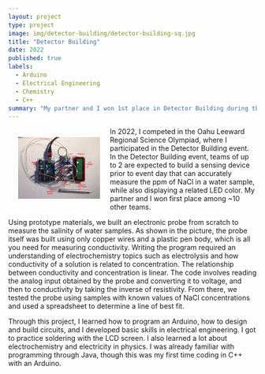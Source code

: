 ```yaml
---
layout: project
type: project
image: img/detector-building/detector-building-sq.jpg
title: "Detector Building"
date: 2022
published: true
labels:
  - Arduino
  - Electrical Engineering
  - Chemistry
  - C++
summary: "My partner and I won 1st place in Detector Building during the 2022 Leeward Regional Science Olympiad."
---
```

<img style="float: left; padding: 20px" width="33%" src="../img/detector-building/detector-building-full.jpg">

In 2022, I competed in the Oahu Leeward Regional Science Olympiad, where I participated in the Detector Building event. In the Detector Building event, teams of up to 2 are expected to build a sensing device prior to event day that can accurately measure the ppm of NaCl in a water sample, while also displaying a related LED color. My partner and I won first place among ~10 other teams. 

Using prototype materials, we built an electronic probe from scratch to measure the salinity of water samples. As shown in the picture, the probe itself was built using only copper wires and a plastic pen body, which is all you need for measuring conductivity. Writing the program required an understanding of electrochemistry topics such as electrolysis and how conductivity of a solution is related to concentration. The relationship between conductivity and concentration is linear. The code involves reading the analog input obtained by the probe and converting it to voltage, and then to conductivity by taking the inverse of resistivity. From there, we tested the probe using samples with known values of NaCl concentrations and used a spreadsheet to determine a line of best fit. 

Through this project, I learned how to program an Arduino, how to design and build circuits, and I developed basic skills in electrical engineering. I got to practice soldering with the LCD screen. I also learned a lot about electrochemistry and electricity in physics. I was already familiar with programming through Java, though this was my first time coding in C++ with an Arduino. 